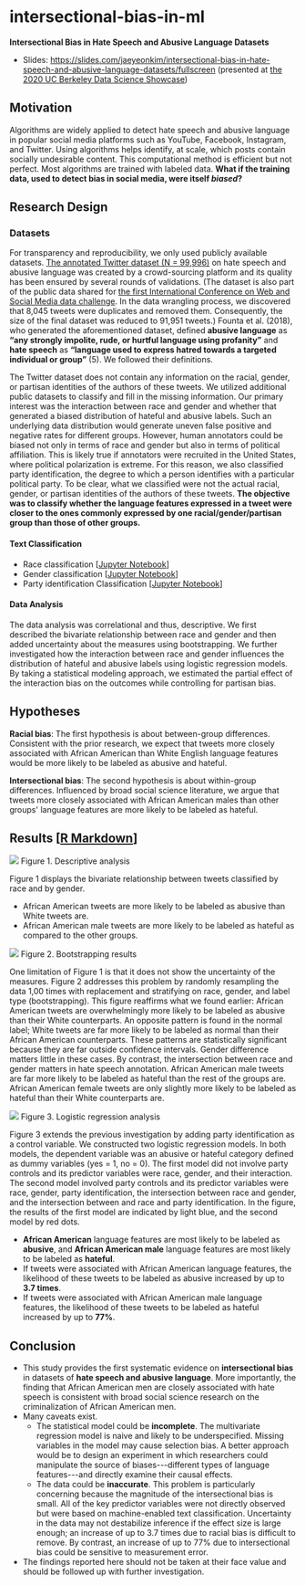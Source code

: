 # intersectional-bias-in-ml


**Intersectional Bias in Hate Speech and Abusive Language Datasets**

- Slides: https://slides.com/jaeyeonkim/intersectional-bias-in-hate-speech-and-abusive-language-datasets/fullscreen (presented at [the 2020 UC Berkeley Data Science Showcase](https://bids.berkeley.edu/events/spring-2020-data-science-showcase))

## Motivation

Algorithms are widely applied to detect hate speech and abusive language in popular social media platforms such as YouTube, Facebook, Instagram, and Twitter. Using algorithms helps identify, at scale, which posts contain socially undesirable content. This computational method is efficient but not perfect. Most algorithms are trained with labeled data. **What if the training data, used to detect bias in social media, were itself *biased*?**


## Research Design

### Datasets

For transparency and reproducibility, we only used publicly available datasets. [The annotated Twitter dataset (N = 99,996)](https://www.dropbox.com/sh/4mapojr85a6sc76/AABYMkjLVG-HhueAgd0qM9kwa?dl=0) on hate speech and abusive language was created by a crowd-sourcing platform and its quality has been ensured by several rounds of validations. (The dataset is also part of the public data shared for [the first International Conference on Web and Social Media data challenge](https://sites.google.com/view/icwsm2020datachallenge). In the data wrangling process, we discovered that 8,045 tweets were duplicates and removed them. Consequently, the size of the final dataset was reduced to 91,951 tweets.) Founta et al. (2018), who generated the aforementioned dataset, defined **abusive language** as **“any strongly impolite, rude, or hurtful language using profanity”** and **hate speech** as **“language used to express hatred towards a targeted individual or group”** (5). We followed their definitions.

The Twitter dataset does not contain any information on the racial, gender, or partisan identities of the authors of these tweets. We utilized additional public datasets to classify and fill in the missing information. Our primary interest was the interaction between race and gender and whether that generated a biased distribution of hateful and abusive labels. Such an underlying data distribution would generate uneven false positive and negative rates for different groups. However, human annotators could be biased not only in terms of race and gender but also in terms of political affiliation. This is likely true if annotators were recruited in the United States, where political polarization is extreme. For this reason, we also classified party identification, the degree to which a person identifies with a particular political party. To be clear, what we classified were not the actual racial, gender, or partisan identities of the authors of these tweets. **The objective was to classify whether the language features expressed in a tweet were closer to the ones commonly expressed by one racial/gender/partisan group than those of other groups.**


#### Text Classification

- Race classification [[Jupyter Notebook](https://github.com/jaeyk/intersectional-bias-in-ml/blob/master/code/race_classification/code/race_classification_Santiago_Ortiz_Kim_reviewed.ipynb)]
- Gender classification [[Jupyter Notebook](https://github.com/jaeyk/intersectional-bias-in-ml/blob/master/code/gender_classification_Nam_Kim_reviewed.ipynb)]
- Party identification Classification [[Jupyter Notebook](https://github.com/jaeyk/intersectional-bias-in-ml/blob/master/code/party_ID_classification_Datta_Kim_reviewed.ipynb)]


#### Data Analysis

The data analysis was correlational and thus, descriptive. We first described the bivariate relationship between race and gender and then added uncertainty about the measures using bootstrapping. We further investigated how the interaction between race and gender influences the distribution of hateful and abusive labels using logistic regression models. By taking a statistical modeling approach, we estimated the partial effect of the interaction bias on the outcomes while controlling for partisan bias.

## Hypotheses

**Racial bias**: The first hypothesis is about between-group differences. Consistent with the prior research, we expect that tweets more closely associated with African American than White English language features would be more likely to be labeled as abusive and hateful.

**Intersectional bias**: The second hypothesis is about within-group differences. Influenced by broad social science literature, we argue that tweets more closely associated with African American males than other groups' language features are more likely to be labeled as hateful.

## Results [[R Markdown](https://github.com/jaeyk/intersectional-bias-in-ml/blob/master/code/modeling_visualization_Kim.Rmd)]

![](https://github.com/jaeyk/intersectional-bias-in-ml/blob/master/outputs/race_gender.png)
Figure 1. Descriptive analysis

Figure 1 displays the bivariate relationship between tweets classified by race and by gender.

- African American tweets are more likely to be labeled as abusive than White tweets are.
- African American male tweets are more likely to be labeled as hateful as compared to the other groups.

![](https://github.com/jaeyk/intersectional-bias-in-ml/blob/master/outputs/race_gender_boot.png)
Figure 2. Bootstrapping results

One limitation of Figure 1 is that it does not show the uncertainty of the measures. Figure 2 addresses this problem by randomly resampling the data 1,00 times with replacement and stratifying on race, gender, and label type (bootstrapping). This figure reaffirms what we found earlier: African American tweets are overwhelmingly more likely to be labeled as abusive than their White counterparts. An opposite pattern is found in the normal label; White tweets are far more likely to be labeled as normal than their African American counterparts. These patterns are statistically significant because they are far outside confidence intervals. Gender difference matters little in these cases. By contrast, the intersection between race and gender matters in hate speech annotation. African American male tweets are far more likely to be labeled as hateful than the rest of the groups are. African American female tweets are only slightly more likely to be labeled as hateful than their White counterparts are.

![](https://github.com/jaeyk/intersectional-bias-in-ml/blob/master/outputs/log_interpreted.png)
Figure 3. Logistic regression analysis

Figure 3 extends the previous investigation by adding party identification as a control variable. We constructed two logistic regression models. In both models, the dependent variable was an abusive or hateful category defined as dummy variables (yes = 1, no = 0). The first model did not involve party controls and its predictor variables were race, gender, and their interaction. The second model involved party controls and its predictor variables were race, gender, party identification, the intersection between race and gender, and the intersection between and race and party identification. In the figure, the results of the first model are indicated by light blue, and the second model by red dots.

- **African American** language features are most likely to be labeled as **abusive**, and **African American male** language features are most likely to be labeled as **hateful**.
- If tweets were associated with African American language features, the likelihood of these tweets to be labeled as abusive increased by up to **3.7 times**.
- If tweets were associated with African American male language features, the likelihood of these tweets to be labeled as hateful increased by up to **77%**.

## Conclusion

- This study provides the first systematic evidence on **intersectional bias** in datasets of **hate speech and abusive language**. More importantly, the finding that African American men are closely associated with hate speech is consistent with broad social science research on the criminalization of African American men.
- Many caveats exist.
  - The statistical model could be **incomplete**. The multivariate regression model is naive and likely to be underspecified. Missing variables in the model may cause selection bias. A better approach would be to design an experiment in which researchers could manipulate the source of biases---different types of language features---and directly examine their causal effects.
  - The data could be **inaccurate**. This problem is particularly concerning because the magnitude of the intersectional bias is small. All of the key predictor variables were not directly observed but were based on machine-enabled text classification. Uncertainty in the data may not destabilize inference if the effect size is large enough; an increase of up to 3.7 times due to racial bias is difficult to remove. By contrast, an increase of up to 77% due to intersectional bias could be sensitive to measurement error.
- The findings reported here should not be taken at their face value and should be followed up with further investigation.
